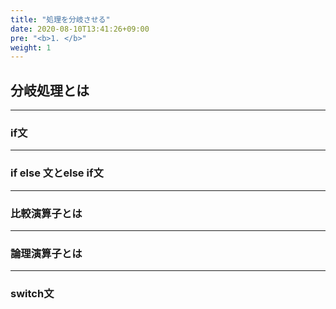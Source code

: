 ```yaml
---
title: "処理を分岐させる"
date: 2020-08-10T13:41:26+09:00
pre: "<b>1. </b>"
weight: 1
---
```


## 分岐処理とは

---
### if文

---
### if else 文とelse if文

---
### 比較演算子とは

---
### 論理演算子とは

---
### switch文
